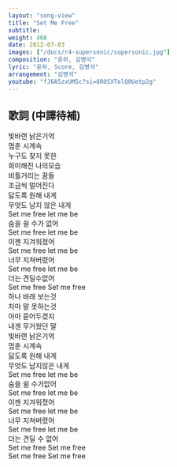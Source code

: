 ```yaml
---
layout: "song-view"
title: "Set Me Free"
subtitle:
weight: 408
date: 2012-07-03
images: ["/docs/r4-supersonic/supersonic.jpg"]
composition: "윤하, 김병석"
lyric: "윤하, Score, 김병석"
arrangement: "김병석"
youtube: "fJ6A5zxUM5c?si=8ROSXTelQ0Uetp2g"
---
```


## 歌詞 (中譯待補)

빛바랜 낡은기억  
멈춘 시계속  
누구도 찾지 못한  
희미해진 나의모습  
비틀거리는 꿈들  
조금씩 멀어진다  
닳도록 원해 내게  
무엇도 남지 않은 내게  
Set me free let me be  
숨을 쉴 수가 없어  
Set me free let me be  
이젠 지겨워졌어  
Set me free let me be  
너무 지쳐버렸어  
Set me free let me be  
더는 견딜수없어  
Set me free Set me free  
하나 바래 보는것  
차마 말 못하는것  
아마 묻어두겠지  
내겐 무거웠던 말  
빛바랜 낡은기억  
멈춘 시계속  
닳도록 원해 내게  
무엇도 남지않은 내게  
Set me free let me be  
숨을 쉴 수가없어  
Set me free let me be  
이젠 지겨워졌어  
Set me free let me be  
너무 지쳐버렸어  
Set me free let me be  
더는 견딜 수 없어  
Set me free Set me free  
Set me free Set me free  
